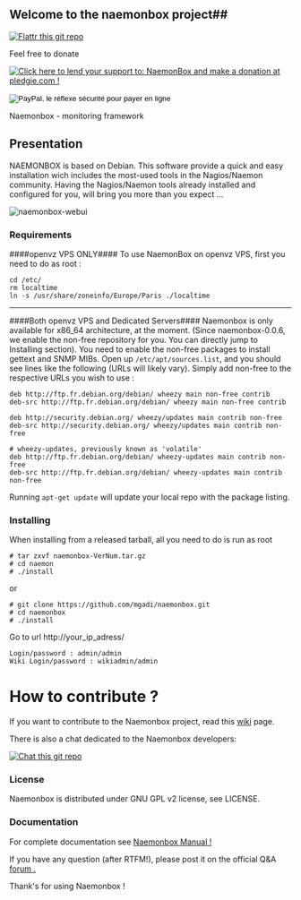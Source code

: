 ## Welcome to the naemonbox project##

[![Flattr this git repo](http://api.flattr.com/button/flattr-badge-large.png)](https://flattr.com/submit/auto?user_id=mgadi&url=https://github.com/mgadi/naemonbox&title=badges&language=&tags=github&category=software)

Feel free to donate

<a href='https://pledgie.com/campaigns/30490'><img alt='Click here to lend your support to: NaemonBox and make a donation at pledgie.com !' src='https://pledgie.com/campaigns/30490.png?skin_name=chrome' border='0' ></a>
<form action="https://www.paypal.com/cgi-bin/webscr" method="post" target="_top">
<input type="hidden" name="cmd" value="_donations">
<input type="hidden" name="business" value="2PFUEVRP7JR3A">
<input type="hidden" name="lc" value="FR">
<input type="hidden" name="item_name" value="naemonbox">
<input type="hidden" name="currency_code" value="EUR">
<input type="hidden" name="bn" value="PP-DonationsBF:btn_donate_LG.gif:NonHosted">
<input type="image" src="https://www.paypalobjects.com/fr_FR/FR/i/btn/btn_donate_LG.gif" border="0" name="submit" alt="PayPal, le réflexe sécurité pour payer en ligne">
<img alt="" border="0" src="https://www.paypalobjects.com/fr_FR/i/scr/pixel.gif" width="1" height="1">
</form>

Naemonbox - monitoring framework 

## Presentation ##

NAEMONBOX is based on Debian. This software provide a quick and easy installation wich includes the most-used tools in the Nagios/Naemon community.
Having the Nagios/Naemon tools already installed and configured for you, will bring you more than you expect ...

![naemonbox-webui](https://cloud.githubusercontent.com/assets/4088423/8827638/21e5b4da-308e-11e5-817e-47c6001ecf20.PNG)
### Requirements ###
####openvz VPS ONLY####
To use NaemonBox on openvz VPS, first you need to do as root :
```
cd /etc/
rm localtime
ln -s /usr/share/zoneinfo/Europe/Paris ./localtime
```
-------------------------------------------------
####Both openvz VPS and Dedicated Servers####
Naemonbox is only available for x86_64 architecture, at the moment. (Since naemonbox-0.0.6, we enable the non-free repository for you. You can directly jump to Installing section). 
You need to enable the non-free packages to install gettext and SNMP MIBs. Open up ```/etc/apt/sources.list```, and you should see lines like the following (URLs will likely vary). Simply add non-free to the respective URLs you wish to use :
```
deb http://ftp.fr.debian.org/debian/ wheezy main non-free contrib
deb-src http://ftp.fr.debian.org/debian/ wheezy main non-free contrib
 
deb http://security.debian.org/ wheezy/updates main contrib non-free
deb-src http://security.debian.org/ wheezy/updates main contrib non-free
 
# wheezy-updates, previously known as 'volatile'
deb http://ftp.fr.debian.org/debian/ wheezy-updates main contrib non-free
deb-src http://ftp.fr.debian.org/debian/ wheezy-updates main contrib non-free
```
Running ```apt-get update``` will update your local repo with the package listing.

### Installing ###
When installing from a released tarball, all you need to do is run as root
```
# tar zxvf naemonbox-VerNum.tar.gz
# cd naemon 
# ./install
```

or

```
# git clone https://github.com/mgadi/naemonbox.git
# cd naemonbox
# ./install
```
Go to url http://your_ip_adress/

    Login/password : admin/admin
    Wiki Login/password : wikiadmin/admin

How to contribute ?
===================

If you want to contribute to the Naemonbox project, read this [wiki](https://github.com/mgadi/naemonbox/wiki) page.

There is also a chat dedicated to the Naemonbox developers:

[![Chat this git repo]( https://badges.gitter.im/Join%20Chat.svg)](https://gitter.im/mgadi/naemonbox?utm_source=badge&utm_medium=badge&utm_campaign=pr-badge&utm_content=badge)

### License ###

Naemonbox is distributed under GNU GPL v2 license, see LICENSE.

### Documentation ###

For complete documentation see [Naemonbox Manual !](http://naemonbox.readthedocs.org/en/latest/#welcome-to-naemonbox-s-documentation)

If you have any question (after RTFM!), please post it on the official Q&A  [forum .](https://groups.google.com/forum/#!forum/naemonbox-users)

Thank's for using Naemonbox !
